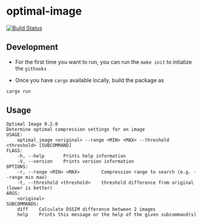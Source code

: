 # optimal-image
[![Build Status](https://travis-ci.org/optimal-image/optimal-image.svg?branch=master)](https://travis-ci.com/optimal-image/optimal-image)


## Development
- For the first time you want to run, you can run the `make init` to intialize the `githooks`

- Once you have `cargo` available locally, build the package as
```bash
cargo run
```

## Usage
```
Optimal Image 0.2.0
Determine optimal compression settings for an image
USAGE:
    optimal_image <original> --range <MIN> <MAX> --threshold <threshold> [SUBCOMMAND]
FLAGS:
    -h, --help       Prints help information
    -V, --version    Prints version information
OPTIONS:
    -r, --range <MIN> <MAX>        Compression range to search (e.g. --range min max)
    -t, --threshold <threshold>    threshold difference from original (lower is better)
ARGS:
    <original>
SUBCOMMANDS:
    diff    Calculate DSSIM difference between 2 images
    help    Prints this message or the help of the given subcommand(s)
```
